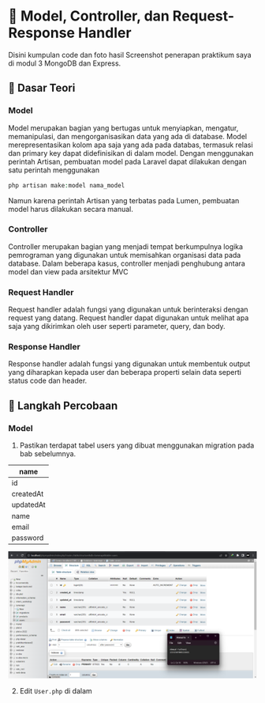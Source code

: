 # :ledger: Model, Controller, dan Request-Response Handler

Disini kumpulan code dan foto hasil Screenshot penerapan praktikum saya di modul 3 MongoDB dan Express.

## :memo: Dasar Teori

### Model

Model merupakan bagian yang bertugas untuk menyiapkan, mengatur, memanipulasi, dan mengorganisasikan data yang ada di database. Model merepresentasikan kolom apa saja yang ada pada databas, termasuk relasi dan primary key dapat didefinisikan di dalam model. Dengan menggunakan perintah Artisan, pembuatan model pada Laravel dapat dilakukan dengan satu perintah menggunakan

```php
php artisan make:model nama_model
```

Namun karena perintah Artisan yang terbatas pada Lumen, pembuatan model harus dilakukan secara manual.

### Controller

Controller merupakan bagian yang menjadi tempat berkumpulnya logika pemrograman yang digunakan untuk memisahkan organisasi data pada database. Dalam beberapa kasus, controller menjadi penghubung antara model dan view pada arsitektur MVC

### Request Handler

Request handler adalah fungsi yang digunakan untuk berinteraksi dengan request yang datang. Request handler dapat digunakan untuk melihat apa saja yang dikirimkan oleh user seperti parameter, query, dan body.

### Response Handler

Response handler adalah fungsi yang digunakan untuk membentuk output yang diharapkan kepada user dan beberapa properti selain data seperti status code dan header.

## :scroll: Langkah Percobaan

### Model

1. Pastikan terdapat tabel users yang dibuat menggunakan migration pada bab sebelumnya.

| name      |
| --------- |
| id        |
| createdAt |
| updatedAt |
| name      |
| email     |
| password  |

![table users](../Screenshot/praktikum_6/1.png)

2. Edit `User.php` di dalam 
